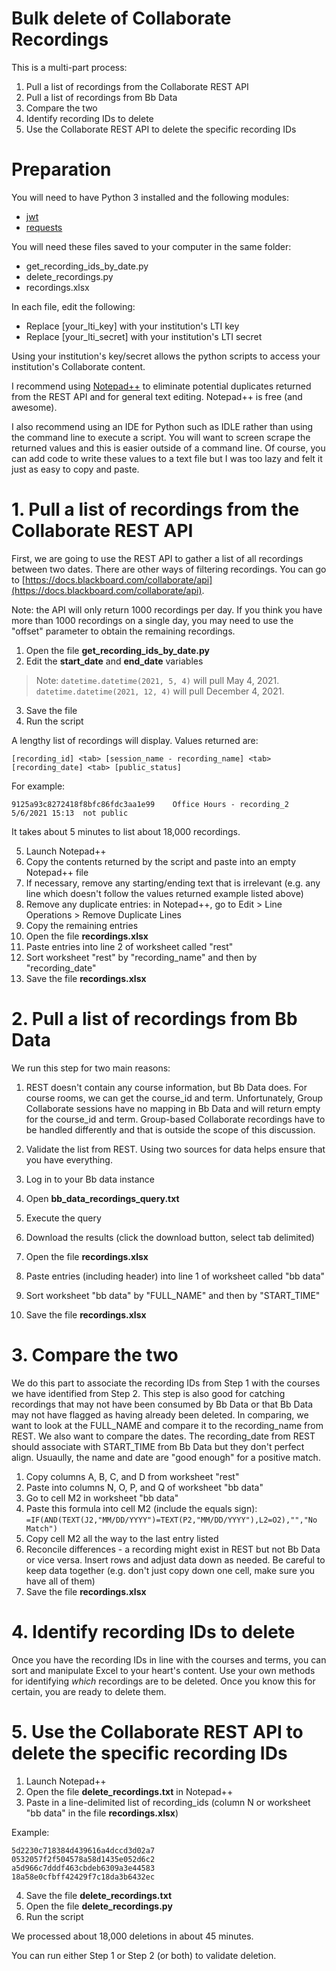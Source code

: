 # Bulk delete of Collaborate Recordings
This is a multi-part process:
1. Pull a list of recordings from the Collaborate REST API
2. Pull a list of recordings from Bb Data
3. Compare the two
4. Identify recording IDs to delete
5. Use the Collaborate REST API to delete the specific recording IDs

# Preparation
You will need to have Python 3 installed and the following modules:
- [jwt](https://pyjwt.readthedocs.io/en/stable/)
- [requests](https://pypi.org/project/requests/)

You will need these files saved to your computer in the same folder:
- get_recording_ids_by_date.py
- delete_recordings.py
- recordings.xlsx

In each file, edit the following:
 - Replace [your_lti_key] with your institution's LTI key
 - Replace [your_lti_secret] with your institution's LTI secret
 
Using your institution's key/secret allows the python scripts to access your institution's Collaborate content.

I recommend using [Notepad++](https://notepad-plus-plus.org/downloads/) to eliminate potential duplicates returned from the REST API and for general text editing.  Notepad++ is free (and awesome).  

I also recommend using an IDE for Python such as IDLE rather than using the command line to execute a script. You will want to screen scrape the returned values and this is easier outside of a command line.  Of course, you can add code to write these values to a text file but I was too lazy and felt it just as easy to copy and paste.

# 1. Pull a list of recordings from the Collaborate REST API
First, we are going to use the REST API to gather a list of all recordings between two dates.  There are other ways of filtering recordings. You can go to [https://docs.blackboard.com/collaborate/api](https://docs.blackboard.com/collaborate/api). 

Note: the API will only return 1000 recordings per day.  If you think you have more than 1000 recordings on a single day, you may need to use the "offset" parameter to obtain the remaining recordings. 

1. Open the file **get_recording_ids_by_date.py**
2. Edit the **start_date** and **end_date** variables

> Note: `datetime.datetime(2021, 5, 4)` will pull May 4, 2021.  `datetime.datetime(2021, 12, 4)` will pull December 4, 2021.

3. Save the file
4. Run the script

A lengthy list of recordings will display. Values returned are:
```
[recording_id] <tab> [session_name - recording_name] <tab> [recording_date] <tab> [public_status]
```

For example:
```
9125a93c8272418f8bfc86fdc3aa1e99	Office Hours - recording_2	5/6/2021 15:13	not public
```

It takes about 5 minutes to list about 18,000 recordings.

5. Launch Notepad++
6. Copy the contents returned by the script and paste into an empty Notepad++ file
7. If necessary, remove any starting/ending text that is irrelevant (e.g. any line which doesn't follow the values returned example listed above)
8. Remove any duplicate entries: in Notepad++, go to Edit > Line Operations > Remove Duplicate Lines
9. Copy the remaining entries
10. Open the file **recordings.xlsx**
11. Paste entries into line 2 of worksheet called "rest"
12. Sort worksheet "rest" by "recording_name" and then by "recording_date"
13. Save the file **recordings.xlsx**

# 2. Pull a list of recordings from Bb Data
We run this step for two main reasons:
1. REST doesn't contain any course information, but Bb Data does. For course rooms, we can get the course_id and term.  Unfortunately, Group Collaborate sessions have no mapping in Bb Data and will return empty for the course_id and term. Group-based Collaborate recordings have to be handled differently and that is outside the scope of this discussion.
2. Validate the list from REST.  Using two sources for data helps ensure that you have everything.

1. Log in to your Bb data instance
2. Open **bb_data_recordings_query.txt** 
3. Execute the query
4. Download the results (click the download button, select tab delimited)
5. Open the file **recordings.xlsx**
6. Paste entries (including header) into line 1 of worksheet called "bb data"
7. Sort worksheet "bb data" by "FULL_NAME" and then by "START_TIME"
8. Save the file **recordings.xlsx**

# 3. Compare the two
We do this part to associate the recording IDs from Step 1 with the courses we have identified from Step 2. This step is also good for catching recordings that may not have been consumed by Bb Data or that Bb Data may not have flagged as having already been deleted. In comparing, we want to look at the FULL_NAME and compare it to the recording_name from REST.  We also want to compare the dates.  The recording_date from REST should associate with START_TIME from Bb Data but they don't perfect align. Usuaully, the name and date are "good enough" for a positive match.

1. Copy columns A, B, C, and D from worksheet "rest"
2. Paste into columns N, O, P, and Q of worksheet "bb data"
3. Go to cell M2 in worksheet "bb data"
4. Paste this formula into cell M2 (include the equals sign): `=IF(AND(TEXT(J2,"MM/DD/YYYY")=TEXT(P2,"MM/DD/YYYY"),L2=O2),"","No Match")`
5. Copy cell M2 all the way to the last entry listed
6. Reconcile differences - a recording might exist in REST but not Bb Data or vice versa. Insert rows and adjust data down as needed. Be careful to keep data together (e.g. don't just copy down one cell, make sure you have all of them)
7. Save the file **recordings.xlsx**

# 4. Identify recording IDs to delete
Once you have the recording IDs in line with the courses and terms, you can sort and manipulate Excel to your heart's content.  Use your own methods for identifying *which* recordings are to be deleted.  Once you know this for certain, you are ready to delete them.

# 5. Use the Collaborate REST API to delete the specific recording IDs

1. Launch Notepad++
2. Open the file **delete_recordings.txt** in Notepad++
3. Paste in a line-delimited list of recording_ids (column N or worksheet "bb data" in the file **recordings.xlsx**)

Example:
```
5d2230c718384d439616a4dccd3d02a7
0532057f2f504578a58d1435e052d6c2
a5d966c7dddf463cbdeb6309a3e44583
18a58e0cfbff42429f7c18da3b6432ec
```

4. Save the file **delete_recordings.txt**
5. Open the file **delete_recordings.py**
6. Run the script

We processed about 18,000 deletions in about 45 minutes.

You can run either Step 1 or Step 2 (or both) to validate deletion.